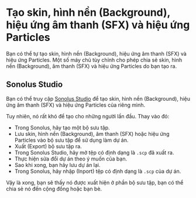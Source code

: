 # Tạo skin, hình nền (Background), hiệu ứng âm thanh (SFX) và hiệu ứng Particles

Bạn có thể tự tạo skin, hình nền (Background), hiệu ứng âm thanh (SFX) và hiệu ứng Particles. Một số máy chủ tùy chỉnh cho phép chia sẻ skin, hình nền (Background), âm thanh (SFX) và hiệu ứng Particles do bạn tạo ra.

## Sonolus Studio

Bạn có thể truy cập [Sonolus Studio](https://studio.sonolus.com) để tạo skin, hình nền (Background), hiệu ứng âm thanh (SFX) và hiệu ứng Particles của riêng mình.

Tuy nhiên, nó rất khó để tạo cho những người lần đầu. Thay vào đó:

- Trong Sonolus, hãy tạo một bộ sưu tập.
- Lưu skin, hình nền (Background), âm thanh (SFX) hoặc hiệu ứng Particles vào bộ sưu tập để sử dụng làm dự án.
- Xuất (Export) bộ sưu tập ra.
- Trong Sonolus Studio, hãy mở tệp có định dạng là `.scp` đã xuất ra.
- Thực hiện sửa đổi dự án theo ý muốn của bạn.
- Sao khi xong, bạn hãy lưu dự án lại.
- Trong Sonolus, hãy nhập (Inport) tệp có định dạng là `.scp` của dự án.

Vậy là xong, bạn sẽ thấy nó được xuất hiện ở phần bộ sưu tập, bạn có thể chia sẻ nó đến cộng đồng hoặc bạn bè.

